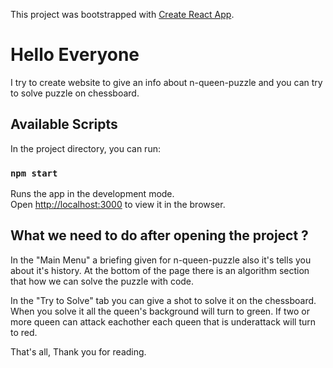This project was bootstrapped with [Create React App](https://github.com/facebook/create-react-app).

# Hello Everyone

I try to create website to give an info about n-queen-puzzle and you can try to solve puzzle on chessboard.

## Available Scripts

In the project directory, you can run:

### `npm start`

Runs the app in the development mode.<br>
Open [http://localhost:3000](http://localhost:3000) to view it in the browser.

## What we need to do after opening the project ?

In the "Main Menu" a briefing given for n-queen-puzzle also it's tells you about it's history.
At the bottom of the page there is an algorithm section that how we can solve the puzzle with code.

In the "Try to Solve" tab you can give a shot to solve it on the chessboard. When you solve it all the
queen's background will turn to green. If two or more queen can attack eachother each queen that is underattack
will turn to red.

That's all, Thank you for reading.
